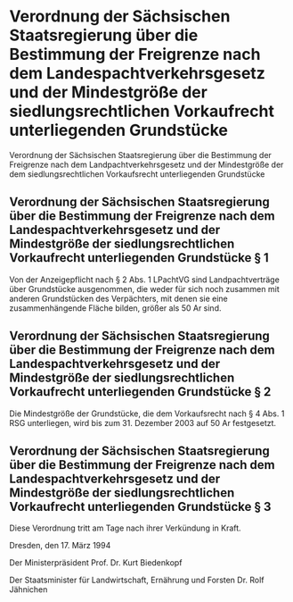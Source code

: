 # Verordnung der Sächsischen Staatsregierung über die Bestimmung der Freigrenze nach dem Landespachtverkehrsgesetz und der Mindestgröße der siedlungsrechtlichen Vorkaufrecht unterliegenden Grundstücke

Verordnung der Sächsischen Staatsregierung über die Bestimmung der Freigrenze nach dem Landpachtverkehrsgesetz und der Mindestgröße der dem siedlungsrechtlichen Vorkaufsrecht unterliegenden Grundstücke

## Verordnung der Sächsischen Staatsregierung über die Bestimmung der Freigrenze nach dem Landespachtverkehrsgesetz und der Mindestgröße der siedlungsrechtlichen Vorkaufrecht unterliegenden Grundstücke § 1 

Von der Anzeigepflicht nach § 2 Abs. 1 
        LPachtVG sind Landpachtverträge über Grundstücke ausgenommen, die weder für sich noch zusammen mit anderen Grundstücken des Verpächters, mit denen sie eine zusammenhängende Fläche bilden, größer als 50 Ar sind.


## Verordnung der Sächsischen Staatsregierung über die Bestimmung der Freigrenze nach dem Landespachtverkehrsgesetz und der Mindestgröße der siedlungsrechtlichen Vorkaufrecht unterliegenden Grundstücke § 2 

Die Mindestgröße der Grundstücke, die dem Vorkaufsrecht nach § 4 Abs. 1 RSG unterliegen, wird bis zum 31. Dezember 2003 auf 50 Ar festgesetzt.


## Verordnung der Sächsischen Staatsregierung über die Bestimmung der Freigrenze nach dem Landespachtverkehrsgesetz und der Mindestgröße der siedlungsrechtlichen Vorkaufrecht unterliegenden Grundstücke § 3 

Diese Verordnung tritt am Tage nach ihrer Verkündung in Kraft.

Dresden, den 17. März 1994

Der Ministerpräsident 
         Prof. Dr. Kurt Biedenkopf

Der Staatsminister 
         für Landwirtschaft, Ernährung und Forsten 
         Dr. Rolf Jähnichen

